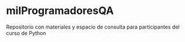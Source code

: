 # milProgramadoresQA
Repositorio con materiales y espacio de consulta para participantes del curso de Python
